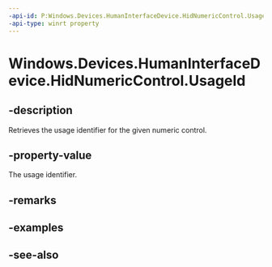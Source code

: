 ```yaml
---
-api-id: P:Windows.Devices.HumanInterfaceDevice.HidNumericControl.UsageId
-api-type: winrt property
---
```


<!-- Property syntax
public ushort UsageId { get; }
-->

# Windows.Devices.HumanInterfaceDevice.HidNumericControl.UsageId

## -description
Retrieves the usage identifier for the given numeric control.

## -property-value
The usage identifier.

## -remarks

## -examples

## -see-also
